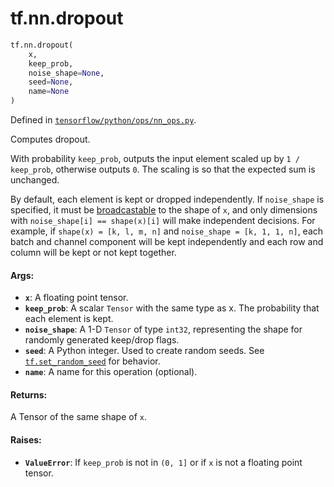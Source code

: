 <div itemscope itemtype="http://developers.google.com/ReferenceObject">
<meta itemprop="name" content="tf.nn.dropout" />
<meta itemprop="path" content="Stable" />
</div>

# tf.nn.dropout

``` python
tf.nn.dropout(
    x,
    keep_prob,
    noise_shape=None,
    seed=None,
    name=None
)
```



Defined in [`tensorflow/python/ops/nn_ops.py`](/code/stable/tensorflow/python/ops/nn_ops.py).

Computes dropout.

With probability `keep_prob`, outputs the input element scaled up by
`1 / keep_prob`, otherwise outputs `0`.  The scaling is so that the expected
sum is unchanged.

By default, each element is kept or dropped independently.  If `noise_shape`
is specified, it must be
[broadcastable](http://docs.scipy.org/doc/numpy/user/basics.broadcasting.html)
to the shape of `x`, and only dimensions with `noise_shape[i] == shape(x)[i]`
will make independent decisions.  For example, if `shape(x) = [k, l, m, n]`
and `noise_shape = [k, 1, 1, n]`, each batch and channel component will be
kept independently and each row and column will be kept or not kept together.

#### Args:

* <b>`x`</b>: A floating point tensor.
* <b>`keep_prob`</b>: A scalar `Tensor` with the same type as x. The probability
    that each element is kept.
* <b>`noise_shape`</b>: A 1-D `Tensor` of type `int32`, representing the
    shape for randomly generated keep/drop flags.
* <b>`seed`</b>: A Python integer. Used to create random seeds. See
    <a href="../../tf/random/set_random_seed.md"><code>tf.set_random_seed</code></a>
    for behavior.
* <b>`name`</b>: A name for this operation (optional).


#### Returns:

A Tensor of the same shape of `x`.


#### Raises:

* <b>`ValueError`</b>: If `keep_prob` is not in `(0, 1]` or if `x` is not a floating
    point tensor.